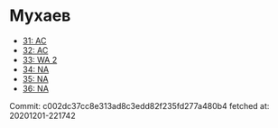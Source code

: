 # Мухаев
- [31: AC](31.md)
- [32: AC](32.md)
- [33: WA 2](33.md)
- [34: NA](34.md)
- [35: NA](35.md)
- [36: NA](36.md)

Commit: c002dc37cc8e313ad8c3edd82f235fd277a480b4
 fetched at: 20201201-221742
